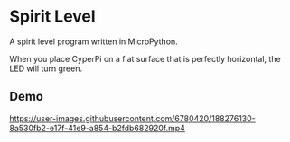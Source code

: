 # Spirit Level

A spirit level program written in MicroPython.

When you place CyperPi on a flat surface that is perfectly horizontal, the LED will turn green.

## Demo

https://user-images.githubusercontent.com/6780420/188276130-8a530fb2-e17f-41e9-a854-b2fdb682920f.mp4
